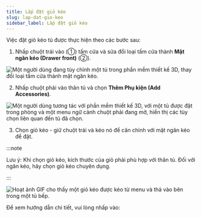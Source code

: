 ```yaml
---
title: Lắp đặt giỏ kéo
slug: lap-dat-gio-keo
sidebar_label: Lắp đặt giỏ kéo
---
```


Việc đặt giỏ kéo tủ được thực hiện theo các bước sau:

1. Nhấp chuột trái vào (①) tấm cửa và sửa đổi loại tấm cửa thành **Mặt ngăn kéo (Drawer front)** (②).

![Một người dùng đang tùy chỉnh một tủ trong phần mềm thiết kế 3D, thay đổi loại tấm cửa thành mặt ngăn kéo.](https://storage.googleapis.com/jegavn_kb/images/2370091c-cf86-461c-8d07-f6b94af0c2b8.png)

2. Nhấp chuột phải vào thân tủ và chọn **Thêm Phụ kiện (Add Accessories)**.

![Một người dùng tương tác với phần mềm thiết kế 3D, với một tủ được đặt trong phòng và một menu ngữ cảnh chuột phải đang mở, hiển thị các tùy chọn liên quan đến tủ đã chọn.](https://storage.googleapis.com/jegavn_kb/images/9430cd65-154c-4511-92d0-051a96de8ceb.png)

3. Chọn giỏ kéo - giữ chuột trái và kéo nó để căn chỉnh với mặt ngăn kéo để đặt.

:::note

Lưu ý: Khi chọn giỏ kéo, kích thước của giỏ phải phù hợp với thân tủ. Đối với ngăn kéo, hãy chọn giỏ kéo chuyên dụng.

:::

![Hoạt ảnh GIF cho thấy một giỏ kéo được kéo từ menu và thả vào bên trong một tủ bếp.](https://storage.googleapis.com/jegavn_kb/images/9f65a997-c066-4704-989a-116c6e187aea.gif)

Để xem hướng dẫn chi tiết, vui lòng nhấp vào: